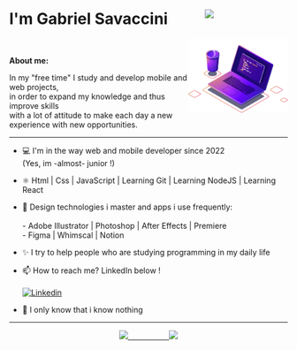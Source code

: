 <div>

<img src="https://user-images.githubusercontent.com/98740091/224127400-3a222677-9f76-4e73-b0a7-179abdcabba5.gif" width="150" align="right"><span><span><span>
<h1>I'm Gabriel Savaccini</h1>

<div>

<img src="https://github.com/MatheusFC2/MatheusFC2/blob/master/computer-illustration.png" width="180px" align="right" alt="Computador"><br>

**About me:**

In my "free time" I study and develop mobile and web projects,<br> in order to expand my knowledge and thus improve skills <br> with a lot of attitude to make each day a new experience with new opportunities.

* * *

- 💻 I'm  in the way web and mobile developer since 2022 <br> (Yes, im -almost- junior !)

- ⚛️ Html | Css | JavaScript | Learning Git | Learning NodeJS | Learning React
- 🎯 Design technologies i master and apps i use frequently: <br><br> - Adobe Illustrator | Photoshop | After Effects | Premiere <br> - Figma | Whimscal | Notion
- ✨ I try to help people who are studying programming in my daily life
- 📫 How to reach me? LinkedIn below ! <br><br>
[![Linkedin](https://img.shields.io/badge/linkedin-%230077B5.svg?style=for-the-badge&logo=linkedin&logoColor=white)](https://www.linkedin.com/in/gabrielsavaccini/)


- 🚀 I only know that i know nothing

* * *

<div align="center"> 
  <a href="https://github.com/bielsavi">
  <img height="150em" src="https://github-readme-stats.vercel.app/api?username=bielsavi&show_icons=true&theme=dark&include_all_commits=true&count_private=true"/>
  &ensp;&thinsp;&ensp;&thinsp;&ensp;&thinsp;&ensp;&thinsp;&ensp;&thinsp;&ensp;&thinsp;&ensp;&thinsp;
  <img height="150em" src="https://github-readme-stats.vercel.app/api/top-langs/?username=bielsavi&layout=compact&langs_count=7&theme=dark"/>
</div>
 
  
  
  




